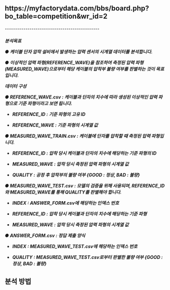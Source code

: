 <h2> https://myfactorydata.com/bbs/board.php?bo_table=competition&wr_id=2 </h2>
----------------------------------------------
<h5>
  분석목표 

● 케이블 단자 압착 설비에서 발생하는 압력 센서의 시계열 데이터를 분석합니다.

● 이상적인 압력 파형(REFERENCE_WAVE)을 참조하여 측정된 압력 파형(MEASURED_WAVE)으로부터 해당 케이블의 압착부 불량 여부를 판별하는 것이 목표입니다.



데이터 구성

● REFERENCE_WAVE.csv : 케이블과 단자의 치수에 따라 생성된 이상적인 압력 파형으로 기준 파형이라고 보면 됩니다. 

   - REFERENCE_ID : 기준 파형의 고유 ID

   - REFERENCE_WAVE : 기준 파형의 시계열 값 



● MEASURED_WAVE_TRAIN.csv : 케이블에 단자를 압착할 때 측정된 압력 파형입니다.

   - REFERENCE_ID : 압착 당시 케이블과 단자의 치수에 해당하는 기준 파형의 ID

   - MEASURED_WAVE : 압착 당시 측정된 압력 파형의 시계열 값

   - QUALITY : 공정 후 압착부의 불량 여부 {GOOD : 정상, BAD : 불량}



● MEASURED_WAVE_TEST.csv : 모델의 검증을 위해 사용되며, REFERENCE_ID와 MEASURED_WAVE를 통해 QUALITY를 판별해야 합니다.

   - INDEX : ANSWER_FORM.csv에 해당하는 인덱스 번호

   - REFERENCE_ID : 압착 당시 케이블과 단자의 치수에 해당하는 기준 파형

   - MEASURED_WAVE : 압착 당시 측정된 압력 파형의 시계열 값



● ANSWER_FORM.csv : 정답 제출 양식

   - INDEX : MEASURED_WAVE_TEST.csv에 해당하는 인덱스 번호

   - QUALITY : MEASURED_WAVE_TEST.csv로부터 판별한 불량 여부 {GOOD : 정상, BAD : 불량}
  </h5>
<h2>분석 방법</h2>
